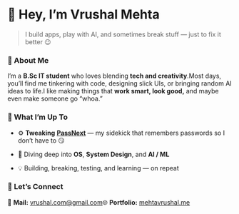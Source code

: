 👋 Hey, I’m **Vrushal Mehta**
=============================

> I build apps, play with AI, and sometimes break stuff — just to fix it better 😉

### 🧠 About Me

I’m a **B.Sc IT student** who loves blending **tech and creativity**.Most days, you’ll find me tinkering with code, designing slick UIs, or bringing random AI ideas to life.I like making things that **work smart, look good,** and maybe even make someone go “whoa.”

### 🚀 What I’m Up To

*   ⚙️ **Tweaking** [**PassNext**](#) — my sidekick that remembers passwords so I don’t have to 😏
    
*   📱 Diving deep into **OS**, **System Design**, and **AI / ML**
    
*   💡 Building, breaking, testing, and learning — on repeat
    

### 💬 Let’s Connect

📧 **Mail:** vrushal.com@gmail.com🌐 **Portfolio:** [mehtavrushal.me](https://mehtavrushal.me)
